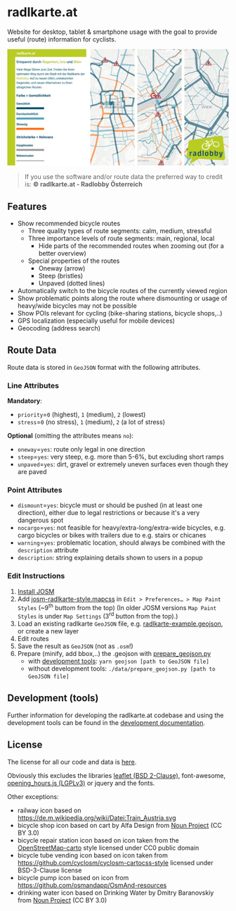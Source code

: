 # radlkarte.at

Website for desktop, tablet & smartphone usage with the goal to provide useful (route) information for cyclists.

![radlkarte banner](css/radlkarte-banner.jpg)

> If you use the software and/or route data the preferred way to credit is: **© radlkarte.at - Radlobby Österreich**

## Features

- Show recommended bicycle routes
  - Three quality types of route segments: calm, medium, stressful
  - Three importance levels of route segments: main, regional, local
    - Hide parts of the recommended routes when zooming out (for a better overview)
  - Special properties of the routes
    - Oneway (arrow)
    - Steep (bristles)
    - Unpaved (dotted lines)
- Automatically switch to the bicycle routes of the currently viewed region
- Show problematic points along the route where dismounting or usage of heavy/wide bicycles may not be possible
- Show POIs relevant for cycling (bike-sharing stations, bicycle shops,..)
- GPS localization (especially useful for mobile devices)
- Geocoding (address search)


## Route Data

Route data is stored in `GeoJSON` format with the following attributes.

### Line Attributes

**Mandatory**:
- `priority`=`0` (highest), `1` (medium), `2` (lowest)
- `stress`=`0` (no stress), `1` (medium), `2` (a lot of stress)

**Optional** (omitting the attributes means `no`):
- `oneway`=`yes`: route only legal in one direction
- `steep`=`yes`: very steep, e.g. more than  5-6%, but excluding short ramps
- `unpaved`=`yes`: dirt, gravel or extremely uneven surfaces even though they are paved

### Point Attributes

- `dismount`=`yes`: bicycle must or should be pushed (in at least one direction), either due to legal restrictions or because it's a very dangerous spot
- `nocargo`=`yes`: not feasible for heavy/extra-long/extra-wide bicycles, e.g. cargo bicycles or bikes with trailers due to e.g. stairs or chicanes
- `warning`=`yes`: problematic location, should always be combined with the `description` attribute
- `description`: string explaining details shown to users in a popup

### Edit Instructions

1. [Install JOSM](https://josm.openstreetmap.de)
2. Add [josm-radlkarte-style.mapcss](data/josm-radlkarte-style.mapcss) in `Edit > Preferences… > Map Paint Styles` (~9<sup>th</sup> buttom from the top) (In older JOSM versions `Map Paint Styles` is under `Map Settings` (3<sup>rd</sup> button from the top).)
3. Load an existing radlkarte `GeoJSON` file, e.g. [radlkarte-example.geojson](data/radlkarte-example.geojson), or create a new layer
4. Edit routes
5. Save the result as `GeoJSON` (not as `.osm`!)
6. Prepare (minify, add bbox,..) the .geojson with [prepare_geojson.py](data/prepare_geojson.py)
   - with [development tools](./Development.md): `yarn geojson [path to GeoJSON file]`
   - without development tools: `./data/prepare_geojson.py [path to GeoJSON file]`

## Development (tools)

Further information for developing the radlkarte.at codebase and using the development tools can be found in the [development documentation](Development.md). 

## License

The license for all our code and data is [here](LICENSE).

Obviously this excludes the libraries [leaflet (BSD 2-Clause)](https://leafletjs.com), font-awesome, [opening_hours.js (LGPLv3)](https://github.com/opening-hours/opening_hours.js) or jquery and the fonts.

Other exceptions:
- railway icon based on https://de.m.wikipedia.org/wiki/Datei:Train_Austria.svg
- bicycle shop icon based on cart by Alfa Design from <a href="https://thenounproject.com/browse/icons/term/cart/" target="_blank" title="cart Icons">Noun Project</a> (CC BY 3.0)
- bicycle repair station icon based on icon taken from the [OpenStreetMap-carto](https://github.com/gravitystorm/openstreetmap-carto) style licensed under CC0 public domain
- bicycle tube vending icon based on icon taken from https://github.com/cyclosm/cyclosm-cartocss-style licensed under BSD-3-Clause license
- bicycle pump icon based on icon from https://github.com/osmandapp/OsmAnd-resources
- drinking water icon based on Drinking Water by Dmitry Baranovskiy from <a href="https://thenounproject.com/browse/icons/term/drinking-water/" target="_blank" title="Drinking Water Icons">Noun Project</a> (CC BY 3.0)
